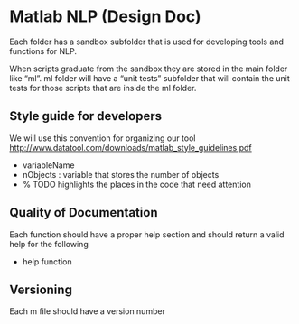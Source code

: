 Matlab NLP (Design Doc)
==================================

Each folder has a sandbox subfolder that is used for developing tools and functions for NLP.

When scripts graduate from the sandbox they are stored in the main folder like “ml”. ml folder will have a “unit tests” subfolder that will contain the unit tests for those scripts that are inside the ml folder.

Style guide for developers
-------------------------------
We will use this convention for organizing our tool http://www.datatool.com/downloads/matlab_style_guidelines.pdf

* variableName
* nObjects : variable that stores the number of objects
* % TODO highlights the places in the code that need attention


Quality of Documentation 
--------------------------
Each function should have a proper help section and should return a valid help for the following
* help function

Versioning 
-------------
Each m file should have a version number 




